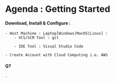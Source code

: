 # Agenda : Getting Started


#### Download, Install & Configure :

    - Host Machine : Laptop[Windows|MacOS|Linux] :
        - VCS/SCM Tool : git 

        - IDE Tool : Visual Studio Code 

    - Create Account with Cloud Computing i.e. AWS 


#### Q?
    - 
